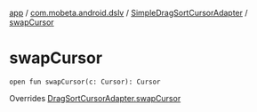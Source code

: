 [app](../../index.md) / [com.mobeta.android.dslv](../index.md) / [SimpleDragSortCursorAdapter](index.md) / [swapCursor](.)

# swapCursor

`open fun swapCursor(c: Cursor): Cursor`

Overrides [DragSortCursorAdapter.swapCursor](../-drag-sort-cursor-adapter/swap-cursor.md)

